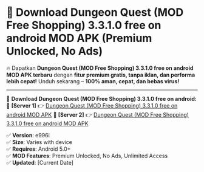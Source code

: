 # 🚀 Download Dungeon Quest (MOD Free Shopping) 3.3.1.0 free on android MOD APK (Premium Unlocked, No Ads)  

🔥 Dapatkan **Dungeon Quest (MOD Free Shopping) 3.3.1.0 free on android MOD APK terbaru** dengan **fitur premium gratis, tanpa iklan, dan performa lebih cepat!** Unduh sekarang – **100% aman, cepat, dan bebas virus!**  

---


🔽 **Download Dungeon Quest (MOD Free Shopping) 3.3.1.0 free on android:**  
🔹 **[Server 1]** 👉 [Dungeon Quest (MOD Free Shopping) 3.3.1.0 free on android MOD APK](https://apkcomod.com?title=Dungeon_Quest_(MOD_Free_Shopping)_3.3.1.0_free_on_android)  
🔹 **[Server 2]** 👉 [Dungeon Quest (MOD Free Shopping) 3.3.1.0 free on android MOD APK](https://apkcomod.com?title=Dungeon_Quest_(MOD_Free_Shopping)_3.3.1.0_free_on_android)  


✅ **Version**: e996i  
✅ **Size**: Varies with device  
✅ **Requires**: Android 5.0+  
✅ **MOD Features**: Premium Unlocked, No Ads, Unlimited Access  
✅ **Updated**: [Current Date]  